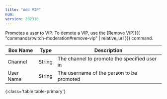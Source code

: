 ```yaml
---
title: "Add VIP"
num: 
version: 202310
---
```


Promotes a user to VIP. To demote a VIP, use the [Remove VIP]({{ "commands/twitch-moderation#remove-vip" | relative_url }}) command.

| Box Name | Type | Description | 
|-------|--------|--------
Channel|String|The channel to promote the specified user in
User Name|String|The username of the person to be promoted
{:class='table table-primary'}